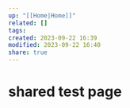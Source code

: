 ```yaml
---
up: "[[Home|Home]]"
related: []
tags: 
created: 2023-09-22 16:39
modified: 2023-09-22 16:40
share: true
---
```

# shared test page
